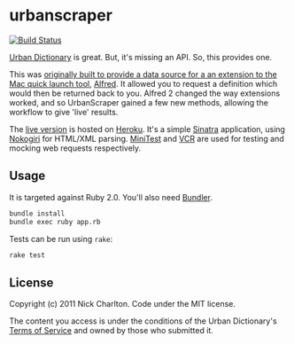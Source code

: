# urbanscraper

[![Build Status](https://secure.travis-ci.org/nickcharlton/moviesapi.png?branch=master)](http://travis-ci.org/nickcharlton/moviesapi)

[Urban Dictionary][] is great. But, it's missing an API. So, this provides one.

This was [originally built to provide a data source for a an extension to the Mac
quick launch tool][post], [Alfred][]. It allowed you to request a definition which
would then be returned back to you. Alfred 2 changed the way extensions worked, and 
so UrbanScraper gained a few new methods, allowing the workflow to give 'live'
results.

The [live version][] is hosted on [Heroku][]. It's a simple [Sinatra][] application, 
using [Nokogiri][] for HTML/XML parsing. [MiniTest][] and [VCR][] are used for
testing and mocking web requests respectively.

## Usage

It is targeted against Ruby 2.0. You'll also need [Bundler][].

```bash
bundle install
bundle exec ruby app.rb
```

Tests can be run using `rake`:

```bash
rake test
```

## License

Copyright (c) 2011 Nick Charlton. Code under the MIT license.

The content you access is under the conditions of the Urban Dictionary's 
[Terms of Service][tos] and owned by those who submitted it.

[Urban Dictionary]: http://www.urbandictionary.com/
[post]: http://nickcharlton.net/posts/introducing-urbanscraper.html
[Alfred]: http://www.alfredapp.com
[live version]: http://urbanscraper.herokuapp.com/
[Heroku]: http://heroku.com/
[Sinatra]: http://www.sinatrarb.com/
[Nokogiri]: http://nokogiri.org/
[MiniTest]: https://github.com/seattlerb/minitest
[VCR]: https://github.com/vcr/vcr
[Bundler]: http://bundler.io
[tos]: http://www.urbandictionary.com/tos.php

